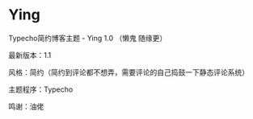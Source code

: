 # Ying

Typecho简约博客主题 - Ying 1.0 （懒鬼 随缘更）

最新版本：1.1

风格：简约（简约到评论都不想弄，需要评论的自己捣鼓一下静态评论系统）

主题程序：Typecho

鸣谢：油佬
